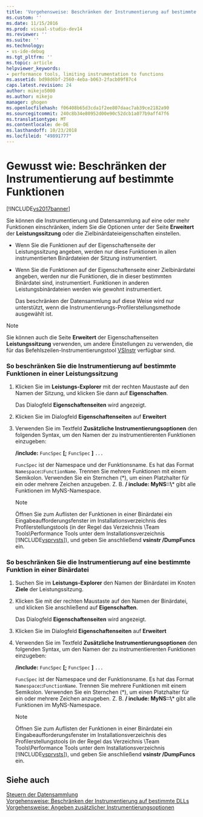 ```yaml
---
title: 'Vorgehensweise: Beschränken der Instrumentierung auf bestimmte Funktionen | Microsoft-Dokumentation'
ms.custom: ''
ms.date: 11/15/2016
ms.prod: visual-studio-dev14
ms.reviewer: ''
ms.suite: ''
ms.technology:
- vs-ide-debug
ms.tgt_pltfrm: ''
ms.topic: article
helpviewer_keywords:
- performance tools, limiting instrumentation to functions
ms.assetid: bd98d6bf-2560-4eba-b063-2facb09f87c4
caps.latest.revision: 24
author: mikejo5000
ms.author: mikejo
manager: ghogen
ms.openlocfilehash: f06408b65d3cda1f2ee807daac7ab39ce2182a90
ms.sourcegitcommit: 240c8b34e80952d00e90c52dcb1a077b9aff47f6
ms.translationtype: MT
ms.contentlocale: de-DE
ms.lasthandoff: 10/23/2018
ms.locfileid: "49891777"
---
```

# <a name="how-to-limit-instrumentation-to-specific-functions"></a>Gewusst wie: Beschränken der Instrumentierung auf bestimmte Funktionen
[!INCLUDE[vs2017banner](../includes/vs2017banner.md)]

Sie können die Instrumentierung und Datensammlung auf eine oder mehr Funktionen einschränken, indem Sie die Optionen unter der Seite **Erweitert** der **Leistungssitzung** oder die Zielbinärdateieigenschaften einstellen.  
  
- Wenn Sie die Funktionen auf der Eigenschaftenseite der Leistungssitzung angeben, werden nur diese Funktionen in allen instrumentierten Binärdateien der Sitzung instrumentiert.  
  
- Wenn Sie die Funktionen auf der Eigenschaftenseite einer Zielbinärdatei angeben, werden nur die Funktionen, die in dieser bestimmten Binärdatei sind, instrumentiert. Funktionen in anderen Leistungsbinärdateien werden wie gewohnt instrumentiert.  
  
  Das beschränken der Datensammlung auf diese Weise wird nur unterstützt, wenn die Instrumentierungs-Profilerstellungsmethode ausgewählt ist.  
  
> [!NOTE]
>  Sie können auch die Seite **Erweitert** der Eigenschaftenseiten **Leistungssitzung** verwenden, um andere Einstellungen zu verwenden, die für das Befehlszeilen-Instrumentierungstool [VSInstr](../profiling/vsinstr.md) verfügbar sind.  
  
### <a name="to-limit-instrumentation-to-specific-functions-in-a-performance-session"></a>So beschränken Sie die Instrumentierung auf bestimmte Funktionen in einer Leistungssitzung  
  
1. Klicken Sie im **Leistungs-Explorer** mit der rechten Maustaste auf den Namen der Sitzung, und klicken Sie dann auf **Eigenschaften**.  
  
    Das Dialogfeld **Eigenschaftenseiten** wird angezeigt.  
  
2. Klicken Sie im Dialogfeld **Eigenschaftenseiten** auf **Erweitert**  
  
3. Verwenden Sie im Textfeld **Zusätzliche Instrumentierungsoptionen** den folgenden Syntax, um den Namen der zu instrumentierenten Funktionen einzugeben:  
  
    **/include:** `FuncSpec` **[;** `FuncSpec` **]** `...`  
  
    `FuncSpec` ist der Namespace und der Funktionsname. Es hat das Format `Namespace`**::**`FunctionName`. Trennen Sie mehrere Funktionen mit einem Semikolon. Verwenden Sie ein Sternchen (\*), um einen Platzhalter für ein oder mehrere Zeichen anzugeben. Z. B. **/ include: MyNS::\\*** gibt alle Funktionen im MyNS-Namespace.  
  
   > [!NOTE]
   >  Öffnen Sie zum Auflisten der Funktionen in einer Binärdatei ein Eingabeaufforderungsfenster im Installationsverzeichnis des Profilerstellungstools (in der Regel das Verzeichnis \Team Tools\Performance Tools unter dem Installationsverzeichnis [!INCLUDE[vsprvsts](../includes/vsprvsts-md.md)]), und geben Sie anschließend **vsinstr /DumpFuncs** ein.  
  
### <a name="to-limit-instrumentation-to-specific-functions-in-a-binary"></a>So beschränken Sie die Instrumentierung auf eine bestimmte Funktion in einer Binärdatei  
  
1. Suchen Sie im **Leistungs-Explorer** den Namen der Binärdatei im Knoten **Ziele** der Leistungssitzung.  
  
2. Klicken Sie mit der rechten Maustaste auf den Namen der Binärdatei, und klicken Sie anschließend auf **Eigenschaften**.  
  
    Das Dialogfeld **Eigenschaftenseiten** wird angezeigt.  
  
3. Klicken Sie im Dialogfeld **Eigenschaftenseiten** auf **Erweitert**  
  
4. Verwenden Sie im Textfeld **Zusätzliche Instrumentierungsoptionen** den folgenden Syntax, um den Namen der zu instrumentierenten Funktionen einzugeben:  
  
    **/include:** `FuncSpec` **[;** `FuncSpec` **]** `...`  
  
    `FuncSpec` ist der Namespace und der Funktionsname. Es hat das Format `Namespace`**::**`FunctionName`. Trennen Sie mehrere Funktionen mit einem Semikolon. Verwenden Sie ein Sternchen (\*), um einen Platzhalter für ein oder mehrere Zeichen anzugeben. Z. B. **/ include: MyNS::\\*** gibt alle Funktionen im MyNS-Namespace.  
  
   > [!NOTE]
   >  Öffnen Sie zum Auflisten der Funktionen in einer Binärdatei ein Eingabeaufforderungsfenster im Installationsverzeichnis des Profilerstellungstools (in der Regel das Verzeichnis \Team Tools\Performance Tools unter dem Installationsverzeichnis [!INCLUDE[vsprvsts](../includes/vsprvsts-md.md)]), und geben Sie anschließend **vsinstr /DumpFuncs** ein.  
  
## <a name="see-also"></a>Siehe auch  
 [Steuern der Datensammlung](../profiling/controlling-data-collection.md)   
 [Vorgehensweise: Beschränken der Instrumentierung auf bestimmte DLLs](../profiling/how-to-limit-instrumentation-to-specific-dlls.md)   
 [Vorgehensweise: Angeben zusätzlicher Instrumentierungsoptionen](../profiling/how-to-specify-additional-instrumentation-options.md)



